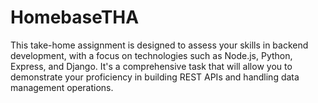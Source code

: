 # HomebaseTHA
This take-home assignment is designed to assess your skills in backend development, with a focus on technologies such as Node.js, Python, Express, and Django. It's a comprehensive task that will allow you to demonstrate your proficiency in building REST APIs and handling data management operations.
